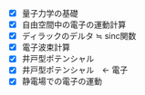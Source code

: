 - [X] 量子力学の基礎
- [X] 自由空間中の電子の運動計算
- [X] ディラックのデルタ ≒ sinc関数
- [X] 電子波束計算
- [X] 井戸型ポテンシャル
- [X] 井戸型ポテンシャル　<- 電子
- [X] 静電場での電子の運動
